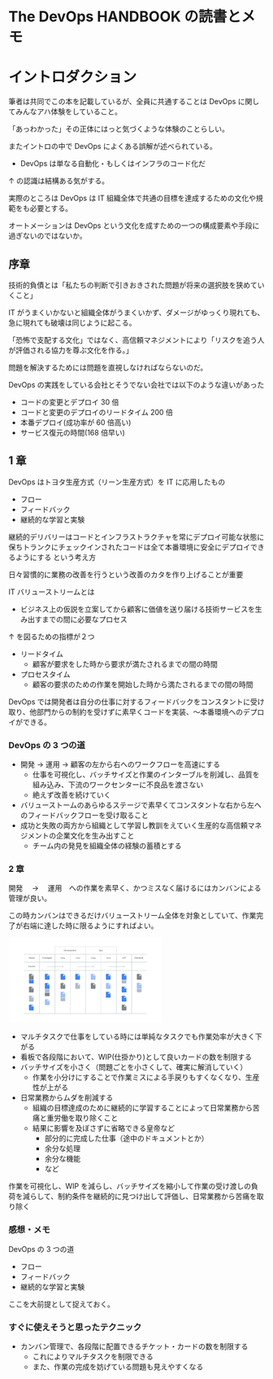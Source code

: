 # The DevOps HANDBOOK の読書とメモ

# イントロダクション

筆者は共同でこの本を記載しているが、全員に共通することは DevOps に関してみんなアハ体験をしていること。

「あっわかった」その正体にはっと気づくような体験のことらしい。

またイントロの中で DevOps によくある誤解が述べられている。

- DevOps は単なる自動化・もしくはインフラのコード化だ

↑ の認識は結構ある気がする。

実際のところは DevOps は IT 組織全体で共通の目標を達成するための文化や規範をも必要とする。

オートメーションは DevOps という文化を成すための一つの構成要素や手段に過ぎないのではないか。

## 序章

技術的負債とは「私たちの判断で引きおきされた問題が将来の選択肢を狭めていくこと」

IT がうまくいかないと組織全体がうまくいかず、ダメージがゆっくり現れても、急に現れても破壊は同じように起こる。

「恐怖で支配する文化」ではなく、高信頼マネジメントにより「リスクを追う人が評価される協力を尊ぶ文化を作る。」

問題を解決するためには問題を直視しなければならないのだ。

DevOps の実践をしている会社とそうでない会社では以下のような違いがあった

- コードの変更とデプロイ 30 倍
- コードと変更のデプロイのリードタイム 200 倍
- 本番デプロイ(成功率が 60 倍高い)
- サービス復元の時間(168 倍早い)

## 1 章

DevOps はトヨタ生産方式（リーン生産方式）を IT に応用したもの

- フロー
- フィードバック
- 継続的な学習と実験

継続的デリバリーはコードとインフラストラクチャを常にデプロイ可能な状態に保ちトランクにチェックインされたコードは全て本番環境に安全にデプロイできるようにする
という考え方

日々習慣的に業務の改善を行うという改善のカタを作り上げることが重要

IT バリューストリームとは

- ビジネス上の仮説を立案してから顧客に価値を送り届ける技術サービスを生み出すまでの間に必要なプロセス

↑ を図るための指標が２つ

- リードタイム
  - 顧客が要求をした時から要求が満たされるまでの間の時間
- プロセスタイム
  - 顧客の要求のための作業を開始した時から満たされるまでの間の時間

DevOps では開発者は自分の仕事に対するフィードバックをコンスタントに受け取り、他部門からの制約を受けずに素早くコードを実装、〜本番環境へのデプロイができる。

### DevOps の 3 つの道

- 開発 → 運用 → 顧客の左から右へのワークフローを高速にする
  - 仕事を可視化し、バッチサイズと作業のインターブルを削減し、品質を組み込み、下流のワークセンターに不良品を渡さない
  - 絶えず改善を続けていく
- バリューストームのあらゆるステージで素早くてコンスタントな右から左へのフィードバックフローを受け取ること
- 成功と失敗の両方から組織として学習し教訓をえていく生産的な高信頼マネジメントの企業文化を生み出すこと
  - チーム内の発見を組織全体の経験の蓄積とする

### 2 章

開発　 → 　運用　への作業を素早く、かつミスなく届けるにはカンバンによる管理が良い。

この時カンバンはできるだけバリューストリーム全体を対象としていて、作業完了が右端に達した時に限るようにすればよい。

![カンバンイメージ](./images/kanban.png)

- マルチタスクで仕事をしている時には単純なタスクでも作業効率が大きく下がる
- 看板で各段階において、WIP(仕掛かり)として良いカードの数を制限する
- バッチサイズを小さく（問題ごとを小さくして、確実に解消していく）
  - 作業を小分けにすることで作業ミスによる手戻りもすくなくなり、生産性が上がる
- 日常業務からムダを削減する
  - 組織の目標達成のために継続的に学習することによって日常業務から苦痛と重労働を取り除くこと
  - 結果に影響を及ぼさずに省略できる皇帝など
    - 部分的に完成した仕事（途中のドキュメントとか）
    - 余分な処理
    - 余分な機能
    - など

作業を可視化し、WIP を減らし、バッチサイズを縮小して作業の受け渡しの負荷を減らして、制約条件を継続的に見つけ出して評価し、日常業務から苦痛を取り除く

### 感想・メモ

DevOps の 3 つの道

- フロー
- フィードバック
- 継続的な学習と実験

ここを大前提として捉えておく。

### すぐに使えそうと思ったテクニック

- カンバン管理で、各段階に配置できるチケット・カードの数を制限する
  - これによりマルチタスクを制限できる
  - また、作業の完成を妨げている問題も見えやすくなる
